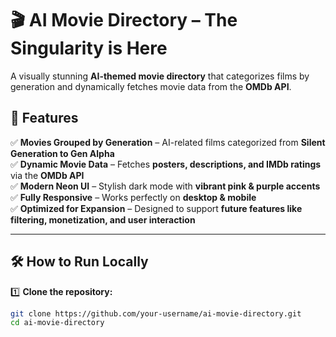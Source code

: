 # 🎬 AI Movie Directory – The Singularity is Here  

A visually stunning **AI-themed movie directory** that categorizes films by generation and dynamically fetches movie data from the **OMDb API**.  

## 🚀 Features  
✅ **Movies Grouped by Generation** – AI-related films categorized from **Silent Generation to Gen Alpha**  
✅ **Dynamic Movie Data** – Fetches **posters, descriptions, and IMDb ratings** via the **OMDb API**  
✅ **Modern Neon UI** – Stylish dark mode with **vibrant pink & purple accents**  
✅ **Fully Responsive** – Works perfectly on **desktop & mobile**  
✅ **Optimized for Expansion** – Designed to support **future features like filtering, monetization, and user interaction**  

---

## 🛠 How to Run Locally  

1️⃣ **Clone the repository:**  
```bash
git clone https://github.com/your-username/ai-movie-directory.git
cd ai-movie-directory
